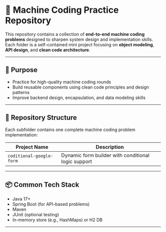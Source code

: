 # 🚀 Machine Coding Practice Repository
This repository contains a collection of **end-to-end machine coding problems** designed to sharpen system design and implementation skills. Each folder is a self-contained mini project focusing on **object modeling**, **API design**, and **clean code architecture**.

---

## 🧠 Purpose
- Practice for high-quality machine coding rounds
- Build reusable components using clean code principles and design patterns
- Improve backend design, encapsulation, and data modeling skills

---

## 📁 Repository Structure
Each subfolder contains one complete machine coding problem implementation:


| Project Name             | Description                                                  |
|--------------------------|--------------------------------------------------------------|
| `coditional-google-form` | Dynamic form builder with conditional logic support          |


---

## 📦 Common Tech Stack
- Java 17+
- Spring Boot (for API-based problems)
- Maven
- JUnit (optional testing)
- In-memory store (e.g., HashMaps) or H2 DB

---
